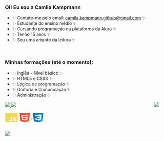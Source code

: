 ### Oi! Eu sou a Camila Kampmann

- ✨ Contate-me pelo email: camila.kampmann.github@gmail.com ✨
- ✨ Estudante do ensino médio ✨
- ✨ Cursando programação na plataforma da Alura ✨
- ✨ Tenho 15 anos ✨
- ✨ Sou uma amante da leitura ✨

<br>

### Minhas formações (até o momento): </h2>
- ✨ Inglês - Nível básico ✨
- ✨ HTML5 e CSS3 ✨
- ✨ Lógica de programação ✨
- ✨ Oratória e Comunicação ✨
- ✨ Administração ✨

<div>
    <img align="right" height="200" src="https://c.tenor.com/ubkgsEHmfe4AAAAC/anime-aesthetic.gif">
</div>

<div>
  <a href="https://github.com/CamilaKampmann">
  <img height="180em" src="https://github-readme-stats.vercel.app/api?username=CamilaKampmann&show_icons=true&theme=radical&include_all_commits=true&count_private=true"/>
  <img height="180em" src="https://github-readme-stats.vercel.app/api/top-langs/?username=CamilaKampmann&layout=compact&langs_count=7&theme=radical"/>  
</div>
  
<div style="display: inline_block"> <br>
  <img align="center" alt="Camila-Js" height="30" width="40" src="https://raw.githubusercontent.com/devicons/devicon/master/icons/javascript/javascript-plain.svg">
  <img align="center" alt="Camila-HTML" height="30" width="40" src="https://raw.githubusercontent.com/devicons/devicon/master/icons/html5/html5-original.svg">
  <img align="center" alt="Camila-CSS" height="30" width="40" src="https://raw.githubusercontent.com/devicons/devicon/master/icons/css3/css3-original.svg">
</div>
   
##

<div>
  <a href = "mailto:camila.kampmann.github@gmail.com"> <img src="https://img.shields.io/badge/-Gmail-%23333?style=for-the-badge&logo=gmail&logoColor=white" target="_blank"> </a>
</div>
